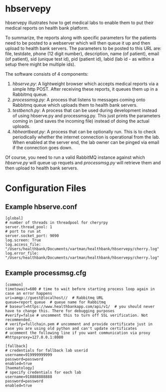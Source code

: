 hbservepy 
=======================
hbservepy illustrates how to get medical labs to enable them to put their medical reports on health bank platform.

To summarize, the reports along with specific parameters for the patients need to be posted to a webserver which will then queue it up and then upload to health bank servers. The parameters to be posted to this URL are: file, testdate, phone (12 digit number), description,  name (of patient), email (of patient), sid (unique test id), pid (patient id), labid (lab id - as within a setup there might be multiple ids).

The software consists of 4 components:

1. *hbserve.py*: A lightweight browser which accepts medical reports via a simple http POST. After receiving these reports, it queues them up in a Rabbitmq queue.
2. *processmsg.py*: A process that listens to messages coming onto Rabbitmq queue which uploads them to health bank servers.
3. *testbench.py*: A process that can be used during development instead of using hbserve.py and processmsg.py. This just prints the parameters coming in (and saves the incoming file) instead of doing the actual uploads.
4. *hbheartbeat.py*: A process that can be optionally run. This is to check periodically whether the internet connection is operational from the lab. When enabled at the server end, the lab owner can be pinged via email if the connection goes down.

Of course, you need to run a valid RabbitMQ instance against which *hbserve.py* will queue up requets and *processmsg.py* will retrieve them and then upload to health bank servers.

Configuration Files
===============
Example hbserve.conf
------
```
[global]
# number of threads in threadpool for cheryrpy
server.thread_pool: 1
# port to run at
server.socket_port: 9090
log.screen: True
log.access_file: "/Users/healthbank/Documents/vartman/healthbank/hbservepy/cherry.log"
log.error_file: "/Users/healthbank/Documents/vartman/healthbank/hbservepy/cherry.log"
```

Example processmsg.cfg
----
```
[common]
timetowait=600 # time to wait before starting process loop again in case an error happens
uri=amqp://guest@localhost//  # Rabbitmq URL
queue=report_queue  # queue name for Rabbitmq
# baseurl=https://www.healthbankapp.com/api/v1/  # you should never have to change this. There for debugging purposes
#verify=false # uncomment this to turn off SSL verification. Not recommended. 
# verify=fullchain.pem # uncomment and provide certificate just in case you are using old python and can't update certificates
# ucomment the following line if you want communication via proxy 
#httpsproxy=127.0.0.1:8080 

[fallback]
# credentials for fallback lab userid
username=919999999999
password=password
enabled=true
[haematology]
# specify credentials for each lab
username=918888888888
password=password
enabled=true
````